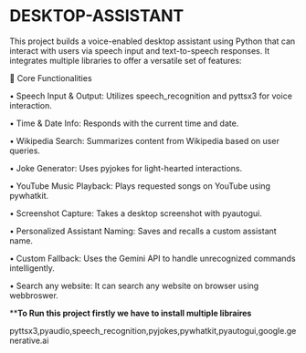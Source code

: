 # DESKTOP-ASSISTANT
This project builds a voice-enabled desktop assistant using Python that can interact with users via speech input and text-to-speech responses. It integrates multiple libraries to offer a versatile set of features:


🔧 Core Functionalities

•	Speech Input & Output: Utilizes speech_recognition and pyttsx3 for voice interaction.

•	Time & Date Info: Responds with the current time and date.

•	Wikipedia Search: Summarizes content from Wikipedia based on user queries.

•	Joke Generator: Uses pyjokes for light-hearted interactions.

•	YouTube Music Playback: Plays requested songs on YouTube using pywhatkit.

•	Screenshot Capture: Takes a desktop screenshot with pyautogui.

•	Personalized Assistant Naming: Saves and recalls a custom assistant name.

•	Custom Fallback: Uses the Gemini API to handle unrecognized commands intelligently.

•	Search any website: It can search any website on browser using webbroswer.


****To Run this project firstly we have to install multiple libraires**

pyttsx3,pyaudio,speech_recognition,pyjokes,pywhatkit,pyautogui,google.generative.ai
